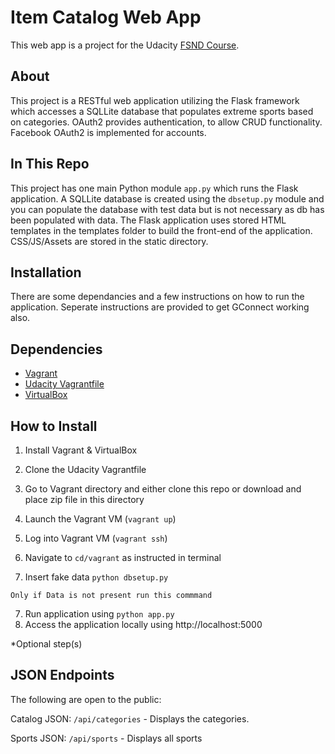 # Item Catalog Web App
This web app is a project for the Udacity [FSND Course](https://www.udacity.com/course/full-stack-web-developer-nanodegree--nd004).

## About
This project is a RESTful web application utilizing the Flask framework which accesses a SQLLite database that populates extreme sports based on categories. OAuth2 provides authentication, to allow CRUD functionality. Facebook OAuth2 is implemented for accounts.

## In This Repo
This project has one main Python module `app.py` which runs the Flask application. A SQLLite database is created using the `dbsetup.py` module and you can populate the database with test data but is not necessary as db has been populated with data.
The Flask application uses stored HTML templates in the templates folder to build the front-end of the application. CSS/JS/Assets are stored in the static directory.


## Installation
There are some dependancies and a few instructions on how to run the application.
Seperate instructions are provided to get GConnect working also.

## Dependencies
- [Vagrant](https://www.vagrantup.com/)
- [Udacity Vagrantfile](https://github.com/udacity/fullstack-nanodegree-vm)
- [VirtualBox](https://www.virtualbox.org/wiki/Downloads)

## How to Install
1. Install Vagrant & VirtualBox
2. Clone the Udacity Vagrantfile
3. Go to Vagrant directory and either clone this repo or download and place zip file in this directory
3. Launch the Vagrant VM (`vagrant up`)
4. Log into Vagrant VM (`vagrant ssh`)
5. Navigate to `cd/vagrant` as instructed in terminal

6. Insert fake data `python dbsetup.py`

```
Only if Data is not present run this commmand
```

7. Run application using `python app.py`
8. Access the application locally using http://localhost:5000

*Optional step(s)

## JSON Endpoints
The following are open to the public:

Catalog JSON: `/api/categories`
    - Displays the categories.

Sports JSON: `/api/sports`
    - Displays all sports
